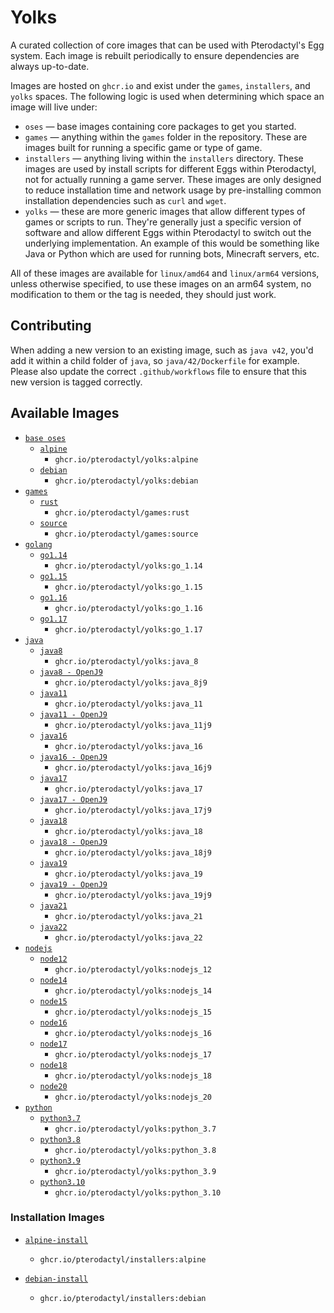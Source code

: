 # Yolks

A curated collection of core images that can be used with Pterodactyl's Egg system. Each image is rebuilt
periodically to ensure dependencies are always up-to-date.

Images are hosted on `ghcr.io` and exist under the `games`, `installers`, and `yolks` spaces. The following logic
is used when determining which space an image will live under:

* `oses` — base images containing core packages to get you started.
* `games` — anything within the `games` folder in the repository. These are images built for running a specific game
or type of game.
* `installers` — anything living within the `installers` directory. These images are used by install scripts for different
Eggs within Pterodactyl, not for actually running a game server. These images are only designed to reduce installation time
and network usage by pre-installing common installation dependencies such as `curl` and `wget`.
* `yolks` — these are more generic images that allow different types of games or scripts to run. They're generally just
a specific version of software and allow different Eggs within Pterodactyl to switch out the underlying implementation. An
example of this would be something like Java or Python which are used for running bots, Minecraft servers, etc.

All of these images are available for `linux/amd64` and `linux/arm64` versions, unless otherwise specified, to use
these images on an arm64 system, no modification to them or the tag is needed, they should just work.

## Contributing

When adding a new version to an existing image, such as `java v42`, you'd add it within a child folder of `java`, so
`java/42/Dockerfile` for example. Please also update the correct `.github/workflows` file to ensure that this new version
is tagged correctly.

## Available Images

* [`base oses`](https://github.com/pterodactyl/yolks/tree/master/oses)
  * [`alpine`](https://github.com/pterodactyl/yolks/tree/master/oses/alpine)
    * `ghcr.io/pterodactyl/yolks:alpine`
  * [`debian`](https://github.com/pterodactyl/yolks/tree/master/oses/debian)
    * `ghcr.io/pterodactyl/yolks:debian`
* [`games`](https://github.com/pterodactyl/yolks/tree/master/games)
  * [`rust`](https://github.com/pterodactyl/yolks/tree/master/games/rust)
    * `ghcr.io/pterodactyl/games:rust`
  * [`source`](https://github.com/pterodactyl/yolks/tree/master/games/source)
    * `ghcr.io/pterodactyl/games:source`
* [`golang`](https://github.com/pterodactyl/yolks/tree/master/go)
  * [`go1.14`](https://github.com/pterodactyl/yolks/tree/master/go/1.14)
    * `ghcr.io/pterodactyl/yolks:go_1.14`
  * [`go1.15`](https://github.com/pterodactyl/yolks/tree/master/go/1.15)
    * `ghcr.io/pterodactyl/yolks:go_1.15`
  * [`go1.16`](https://github.com/pterodactyl/yolks/tree/master/go/1.16)
    * `ghcr.io/pterodactyl/yolks:go_1.16`
  * [`go1.17`](https://github.com/pterodactyl/yolks/tree/master/go/1.17)
    * `ghcr.io/pterodactyl/yolks:go_1.17`
* [`java`](https://github.com/edwin1212256756/java-pterodactyl-/tree/main/java)
  * [`java8`](https://github.com/edwin1212256756/java-pterodactyl-/tree/main/java/8)
    * `ghcr.io/pterodactyl/yolks:java_8`
  * [`java8 - OpenJ9`](https://github.com/edwin1212256756/java-pterodactyl-/tree/main/java/8j9)
    * `ghcr.io/pterodactyl/yolks:java_8j9`
  * [`java11`](https://github.com/edwin1212256756/java-pterodactyl-/tree/main/java/11)
    * `ghcr.io/pterodactyl/yolks:java_11`
  * [`java11 - OpenJ9`](https://github.com/edwin1212256756/java-pterodactyl-/tree/main/java/11j9)
    * `ghcr.io/pterodactyl/yolks:java_11j9`
  * [`java16`](https://github.com/edwin1212256756/java-pterodactyl-/tree/main/java/16)
    * `ghcr.io/pterodactyl/yolks:java_16`
  * [`java16 - OpenJ9`](https://github.com/edwin1212256756/java-pterodactyl-/tree/main/java/16j9)
    * `ghcr.io/pterodactyl/yolks:java_16j9`
  * [`java17`](https://github.com/edwin1212256756/java-pterodactyl-/tree/main/java/17)
    * `ghcr.io/pterodactyl/yolks:java_17`
  * [`java17 - OpenJ9`](https://github.com/edwin1212256756/java-pterodactyl-/tree/main/java/17j9)
    * `ghcr.io/pterodactyl/yolks:java_17j9`
  * [`java18`](https://github.com/edwin1212256756/java-pterodactyl-/tree/main/java/18)
    * `ghcr.io/pterodactyl/yolks:java_18`
  * [`java18 - OpenJ9`](https://github.com/edwin1212256756/java-pterodactyl-/tree/main/java/18j9)
    * `ghcr.io/pterodactyl/yolks:java_18j9`
  * [`java19`](https://github.com/edwin1212256756/java-pterodactyl-/tree/main/java/19)
    * `ghcr.io/pterodactyl/yolks:java_19`
  * [`java19 - OpenJ9`](https://github.com/edwin1212256756/java-pterodactyl-/tree/main/java/19j9)
    * `ghcr.io/pterodactyl/yolks:java_19j9`
  * [`java21`](https://github.com/edwin1212256756/java-pterodactyl-/tree/main/java/21)
    * `ghcr.io/pterodactyl/yolks:java_21`
  * [`java22`](https://github.com/edwin1212256756/java-pterodactyl-/tree/main/java/22)
    * `ghcr.io/pterodactyl/yolks:java_22`
* [`nodejs`](https://github.com/pterodactyl/yolks/tree/master/nodejs)
  * [`node12`](https://github.com/pterodactyl/yolks/tree/master/nodejs/12)
    * `ghcr.io/pterodactyl/yolks:nodejs_12`
  * [`node14`](https://github.com/pterodactyl/yolks/tree/master/nodejs/14)
    * `ghcr.io/pterodactyl/yolks:nodejs_14`
  * [`node15`](https://github.com/pterodactyl/yolks/tree/master/nodejs/15)
    * `ghcr.io/pterodactyl/yolks:nodejs_15`
  * [`node16`](https://github.com/pterodactyl/yolks/tree/master/nodejs/16)
    * `ghcr.io/pterodactyl/yolks:nodejs_16`
  * [`node17`](https://github.com/pterodactyl/yolks/tree/master/nodejs/17)
    * `ghcr.io/pterodactyl/yolks:nodejs_17`
  * [`node18`](https://github.com/pterodactyl/yolks/tree/master/nodejs/18)
    * `ghcr.io/pterodactyl/yolks:nodejs_18`
  * [`node20`](https://github.com/pterodactyl/yolks/tree/master/nodejs/18)
    * `ghcr.io/pterodactyl/yolks:nodejs_20`
* [`python`](https://github.com/pterodactyl/yolks/tree/master/python)
  * [`python3.7`](https://github.com/pterodactyl/yolks/tree/master/python/3.7)
    * `ghcr.io/pterodactyl/yolks:python_3.7`
  * [`python3.8`](https://github.com/pterodactyl/yolks/tree/master/python/3.8)
    * `ghcr.io/pterodactyl/yolks:python_3.8`
  * [`python3.9`](https://github.com/pterodactyl/yolks/tree/master/python/3.9)
    * `ghcr.io/pterodactyl/yolks:python_3.9`
  * [`python3.10`](https://github.com/pterodactyl/yolks/tree/master/python/3.10)
    * `ghcr.io/pterodactyl/yolks:python_3.10`

### Installation Images

* [`alpine-install`](https://github.com/pterodactyl/yolks/tree/master/installers/alpine)
  * `ghcr.io/pterodactyl/installers:alpine`

* [`debian-install`](https://github.com/pterodactyl/yolks/tree/master/installers/debian)
  * `ghcr.io/pterodactyl/installers:debian`
